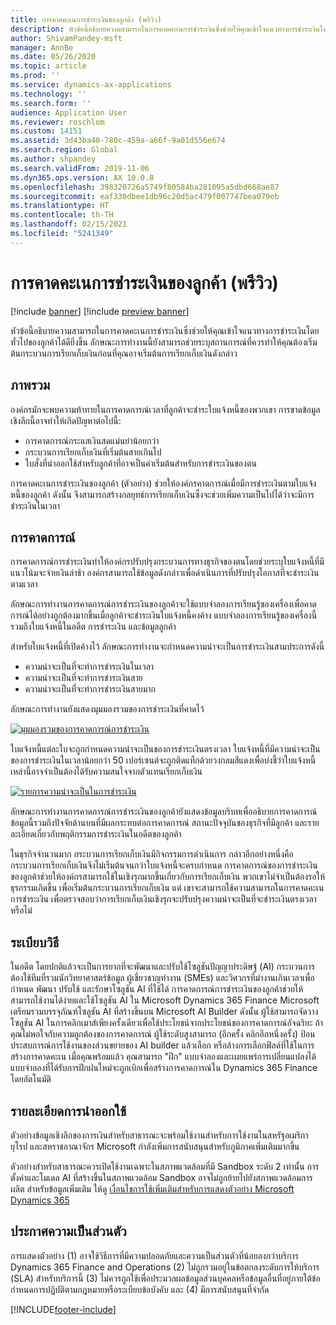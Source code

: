 ```yaml
---
title: การคาดคะเนการชำระเงินของลูกค้า (พรีวิว)
description: หัวข้อนี้อธิบายความสามารถในการคาดคะเนการชำระเงินซึ่งช่วยให้คุณเข้าใจแนวทางการชำระเงินโดยทั่วไปของลูกค้าได้ดียิ่งขึ้น ลักษณะการทำงานนี้ยังสามารถช่วยระบุสถานการณ์ที่ควรทำให้คุณต้องเริ่มต้นกระบวนการเรียกเก็บเงินก่อนที่คุณอาจเริ่มต้นการเรียกเก็บเงินดังกล่าว
author: ShivamPandey-msft
manager: AnnBe
ms.date: 05/26/2020
ms.topic: article
ms.prod: ''
ms.service: dynamics-ax-applications
ms.technology: ''
ms.search.form: ''
audience: Application User
ms.reviewer: roschlom
ms.custom: 14151
ms.assetid: 3d43ba40-780c-459a-a66f-9a01d556e674
ms.search.region: Global
ms.author: shpandey
ms.search.validFrom: 2019-11-06
ms.dyn365.ops.version: AX 10.0.8
ms.openlocfilehash: 398320726a5749f80584ba281095a5dbd668ae87
ms.sourcegitcommit: eaf330dbee1db96c20d5ac479f007747bea079eb
ms.translationtype: HT
ms.contentlocale: th-TH
ms.lasthandoff: 02/15/2021
ms.locfileid: "5241349"
---
```

# <a name="customer-payment-predictions-preview"></a>การคาดคะเนการชำระเงินของลูกค้า (พรีวิว)

[!include [banner](../includes/banner.md)]
[!include [preview banner](../includes/preview-banner.md)]

หัวข้อนี้อธิบายความสามารถในการคาดคะเนการชำระเงินซึ่งช่วยให้คุณเข้าใจแนวทางการชำระเงินโดยทั่วไปของลูกค้าได้ดียิ่งขึ้น ลักษณะการทำงานนี้ยังสามารถช่วยระบุสถานการณ์ที่ควรทำให้คุณต้องเริ่มต้นกระบวนการเรียกเก็บเงินก่อนที่คุณอาจเริ่มต้นการเรียกเก็บเงินดังกล่าว

## <a name="overview"></a>ภาพรวม

องค์กรมักจะพบความท้าทายในการคาดการณ์เวลาที่ลูกค้าจะชำระใบแจ้งหนี้ของพวกเขา การขาดข้อมูลเชิงลึกนี้อาจทำให้เกิดปัญหาต่อไปนี้:

- การคาดการณ์กระแสเงินสดแม่นยำน้อยกว่า
- กระบวนการเรียกเก็บเงินที่เริ่มต้นสายเกินไป
- ใบสั่งที่นำออกใช้สำหรับลูกค้าที่อาจเป็นค่าเริ่มต้นสำหรับการชำระเงินของตน

การคาดคะเนการชำระเงินของลูกค้า (ตัวอย่าง) ช่วยให้องค์กรคาดการณ์เมื่อมีการชำระเงินตามใบแจ้งหนี้ของลูกค้า ดังนั้น จึงสามารถสร้างกลยุทธ์การเรียกเก็บเงินซึ่งจะช่วยเพิ่มความเป็นไปได้ว่าจะมีการชำระเงินในเวลา

## <a name="predictions"></a>การคาดการณ์

การคาดการณ์การชำระเงินทำให้องค์กรปรับปรุงกระบวนการทางธุรกิจของตนโดยช่วยระบุใบแจ้งหนี้ที่มีแนวโน้มจะจ่ายเงินล่าช้า องค์กรสามารถใช้ข้อมูลดังกล่าวเพื่อดำเนินการที่ปรับปรุงโอกาสที่จะชำระเงินตามเวลา

ลักษณะการทำงานการคาดการณ์การชำระเงินของลูกค้าจะใช้แบบจำลองการเรียนรู้ของเครื่องเพื่อคาดการณ์ได้อย่างถูกต้องมากขึ้นเมื่อลูกค้าจะชำระเงินใบแจ้งหนี้คงค้าง แบบจำลองการเรียนรู้ของเครื่องนี้รวมถึงใบแจ้งหนี้ในอดีต การชำระเงิน และข้อมูลลูกค้า

สำหรับใบแจ้งหนี้ที่เปิดค้างไว้ ลักษณะการทำงานจะกำหนดความน่าจะเป็นการชำระเงินสามประการดังนี้

- ความน่าจะเป็นที่จะทำการชำระเงินในเวลา
- ความน่าจะเป็นที่จะทำการชำระเงินสาย
- ความน่าจะเป็นที่จะทำการชำระเงินสายมาก

ลักษณะการทำงานยังแสดงมุมมองรวมของการชำระเงินที่คาดไว้

[![มุมมองรวมของการคาดการณ์การชำระเงิน](./media/graphic-payment-reports.png)](./media/graphic-payment-reports.png)

ใบแจ้งหนี้แต่ละใบจะถูกกำหนดความน่าจะเป็นของการชำระเงินตรงเวลา ใบแจ้งหนี้ที่มีความน่าจะเป็นของการชำระเงินในเวลาน้อยกว่า 50 เปอร์เซนต์จะถูกติดแท็กด้วยวงกลมสีแดงเพื่อบ่งชี้ว่าใบแจ้งหนี้เหล่านี้อาจจำเป็นต้องได้รับความสนใจจากตัวแทนเรียกเก็บเงิน

[![รายการความน่าจะเป็นในการชำระเงิน](./media/customer-pymnt-probability-list.png)](./media/customer-pymnt-probability-list.png)

ลักษณะการทำงานการคาดการณ์การชำระเงินของลูกค้ายังแสดงข้อมูลบริบทเพื่ออธิบายการคาดการณ์ ข้อมูลนี้รวมถึงปัจจัยด้านบนที่มีผลกระทบต่อการคาดการณ์ สถานะปัจจุบันของธุรกิจที่มีลูกค้า และรายละเอียดเกี่ยวกับพฤติกรรมการชำระเงินในอดีตของลูกค้า

ในธุรกิจจำนวนมาก กระบวนการเรียกเก็บเงินมีกิจกรรมการดำเนินการ กล่าวอีกอย่างหนึ่งคือ กระบวนการเรียกเก็บเงินจึงไม่เริ่มต้นจนกว่าใบแจ้งหนี้จะครบกำหนด การคาดการณ์ของการชำระเงินของลูกค้าช่วยให้องค์กรสามารถใช้ในเชิงรุกมากขึ้นเกี่ยวกับการเรียกเก็บเงิน พวกเขาไม่จำเป็นต้องรอให้ธุรกรรมเกิดขึ้น เพื่อเริ่มต้นกระบวนการเรียกเก็บเงิน แต่ เขาจะสามารถใช้ความสามารถในการคาดคะเนการชำระเงิน เพื่อตรวจสอบว่าการเรียกเก็บเงินเชิงรุกจะปรับปรุงความน่าจะเป็นที่จะชำระเงินตรงเวลาหรือไม่

## <a name="methodology"></a>ระเบียบวิธี

ในอดีต โดยปกติแล้วจะเป็นการยากที่จะพัฒนาและปรับใช้โซลูชันปัญญาประดิษฐ์ (AI) กระบวนการต้องใช้ทีมที่รวมนักวิทยาศาสตร์ข้อมูล ผู้เชี่ยวชาญทำงาน (SMEs) และวิศวกรที่มำงานเกินเวลาเพื่อกำหนด พัฒนา ปรับใช้ และรักษาโซลูชัน AI ที่ใช้ได้ การคาดการณ์การชำระเงินของลูกค้าช่วยให้สามารถใช้งานได้ง่ายและใช้โซลูชัน AI ใน Microsoft Dynamics 365 Finance Microsoft เตรียมรวมบรรจุภัณฑ์โซลูชัน AI ที่สร้างขึ้นบน Microsoft AI Builder ดังนั้น ผู้ใช้สามารถจัดวางโซลูชัน AI ในการคลิกเมาส์เพียงครั้งเดียวเพื่อใช้ประโยชน์จากประโยชน์ของการคาดการณ์อัจฉริยะ ถ้าคุณไม่พอใจกับความถูกต้องของการคาดการณ์ ผู้ใช้ระดับสูงสามารถ (อีกครั้ง คลิกอีกหนึ่งครั้ง) ป้อนประสบการณ์การใช้งานของส่วนขยายของ AI builder แล้วเลือก หรือล้างการเลือกฟิลด์ที่ใช้ในการสร้างการคาดคะเน เมื่อคุณพร้อมแล้ว คุณสามารถ "ฝึก" แบบจำลองและเผยแพร่การเปลี่ยนแปลงได้ แบบจำลองที่ได้รับการฝึกฝนใหม่จะถูกเบิกเพื่อสร้างการคาดการณ์ใน Dynamics 365 Finance โดยอัตโนมัติ

## <a name="release-details"></a>รายละเอียดการนำออกใช้

ตัวอย่างข้อมูลเชิงลึกของการเงินสำหรับสาธารณะจะพร้อมใช้งานสำหรับการใช้งานในสหรัฐอเมริกา ยุโรป และสหราชอาณาจักร Microsoft กำลังเพิ่มการสนับสนุนสำหรับภูมิภาคเพิ่มเติมมากขึ้น

ตัวอย่างสำหรับสาธารณะควรเปิดใช้งานเฉพาะในสภาพแวดล้อมที่มี Sandbox ระดับ 2 เท่านั้น การตั้งค่าและโมเดล AI ที่สร้างขึ้นในสภาพแวดล้อม Sandbox อาจไม่ถูกย้ายไปยังสภาพแวดล้อมการผลิต สำหรับข้อมูลเพิ่มเติม ให้ดู [เงื่อนไขการใช้เพิ่มเติมสำหรับการแสดงตัวอย่าง Microsoft Dynamics 365](https://docs.microsoft.com/dynamics365/fin-ops-core/fin-ops/get-started/public-preview-terms)

## <a name="privacy-notice"></a>ประกาศความเป็นส่วนตัว

การแสดงตัวอย่าง (1) อาจใช้วิธีการที่มีความปลอดภัยและความเป็นส่วนตัวที่น้อยลงกว่าบริการ Dynamics 365 Finance and Operations (2) ไม่ถูกรวมอยู่ในข้อตกลงระดับการให้บริการ (SLA) สำหรับบริการนี้ (3) ไม่ควรถูกใช้เพื่อประมวลผลข้อมูลส่วนบุคคลหรือข้อมูลอื่นที่อยู่ภายใต้ข้อกำหนดการปฏิบัติตามกฎหมายหรือระเบียบข้อบังคับ และ (4) มีการสนับสนุนที่จำกัด


[!INCLUDE[footer-include](../../includes/footer-banner.md)]